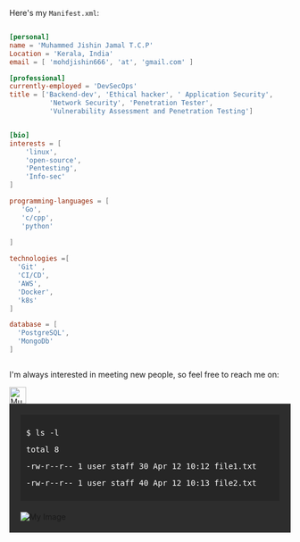 




              

Here's my `Manifest.xml`:

```toml

[personal]
name = 'Muhammed Jishin Jamal T.C.P'
Location = 'Kerala, India'
email = [ 'mohdjishin666', 'at', 'gmail.com' ]

[professional]
currently-employed = 'DevSecOps'
title = ['Backend-dev', 'Ethical hacker', ' Application Security', 
          'Network Security', 'Penetration Tester',
          'Vulnerability Assessment and Penetration Testing']


[bio]
interests = [
    'linux',
    'open-source',
    'Pentesting',
    'Info-sec'
]

programming-languages = [
   'Go',
   'c/cpp',
   'python'
 
]

technologies =[
  'Git' ,
  'CI/CD',
  'AWS',
  'Docker',
  'k8s'
]

database = [
  'PostgreSQL',
  'MongoDb'
]

```


```

```
I'm always interested in meeting new people, so feel free to reach me on:



  <div>
    <a href="https://www.linkedin.com/in/muhammed-jishin-jamal-t-c-p-a398aa215">
      <img src="https://www.vectorlogo.zone/logos/linkedin/linkedin-icon.svg" alt="Muhammed Jishin Jamal T.C.P's LinkedIn Profile" height="30" width="30">
    </a>



   

</div>

<div style="background-color: #2d2d2d; padding: 20px;">
  <div style="background-color: #262626; padding: 10px;">
    <p style="color: #ffffff; font-family: monospace;">$ ls -l</p>
    <p style="color: #ffffff; font-family: monospace;">total 8</p>
    <p style="color: #ffffff; font-family: monospace;">-rw-r--r--  1 user  staff    30 Apr 12 10:12 file1.txt</p>
    <p style="color: #ffffff; font-family: monospace;">-rw-r--r--  1 user  staff    40 Apr 12 10:13 file2.txt</p>
  </div>
  <img style="margin-top: 20px; display: block; margin-left: auto; margin-right: auto;" src="https://example.com/my-image.jpg" alt="My Image">
</div>




